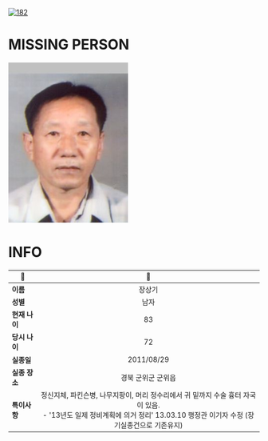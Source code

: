 [![182](https://img.shields.io/badge/%EC%8B%A4%EC%A2%85%EC%8B%A0%EA%B3%A0%EB%8A%94%20%EA%B5%AD%EB%B2%88%EC%97%86%EC%9D%B4-182-blue)](http://safe182.go.kr/index.do)

# MISSING PERSON

<img src="./missing_person.jpg">

# INFO

|🔑|💎|
|--|:--:|
|**이름**|장상기|
|**성별**|남자|
|**현재 나이**|83|
|**당시 나이**|72|
|**실종일**|2011/08/29|
|**실종 장소**|경북 군위군 군위읍 |
|**특이사항**|정신지체, 파킨슨병, 나무지팡이, 머리 정수리에서 귀 밑까지 수술 흉터 자국이 있음.</br>- '13년도 일제 정비계획에 의거 정리' 13.03.10 행정관 이기자 수정 (장기실종건으로 기존유지)|
